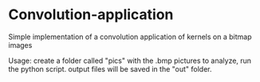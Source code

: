 # Convolution-application
Simple implementation of a convolution application of kernels on a bitmap images


Usage: create a folder called "pics" with the .bmp pictures to analyze, run the python script. output files will be saved in the "out" folder.
